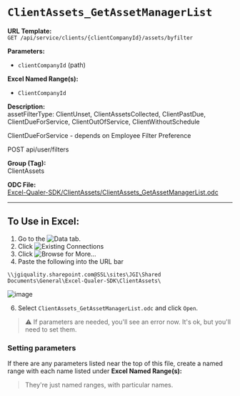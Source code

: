 # `ClientAssets_GetAssetManagerList`

**URL Template:**  
`GET /api/service/clients/{clientCompanyId}/assets/byfilter`

**Parameters:**  
- `clientCompanyId` (path)

**Excel Named Range(s):**  
- `ClientCompanyId`

**Description:**  
assetFilterType: ClientUnset, ClientAssetsCollected, ClientPastDue, ClientDueForService, ClientOutOfService, ClientWithoutSchedule
            
ClientDueForService - depends on Employee Filter Preference
POST api/user/filters

**Group (Tag):**  
ClientAssets

**ODC File:**  
[Excel-Qualer-SDK/ClientAssets/ClientAssets_GetAssetManagerList.odc](https://github.com/Johnson-Gage-Inspection-Inc/qualer-sdk-odc/blob/main/Excel-Qualer-SDK/ClientAssets/ClientAssets_GetAssetManagerList.odc)

---

To Use in Excel:
---

1. Go to the ![`Data`](https://github.com/user-attachments/assets/da437a70-57b3-4c5b-bb01-4910ece19ed1)
 tab.
3. Click ![Existing Connections](https://github.com/user-attachments/assets/a2f1ed67-b2e0-4c23-ac90-68c870e60289)
4. Click ![`Browse for More...`](https://github.com/user-attachments/assets/8e698494-6865-41e7-b6fa-043aea81809a)
5. Paste the following into the URL bar
```
\\jgiquality.sharepoint.com@SSL\sites\JGI\Shared Documents\General\Excel-Qualer-SDK\ClientAssets\
```

![image](https://github.com/user-attachments/assets/1e1a8d87-0377-446d-aaf5-d78562991db3)

6. Select `ClientAssets_GetAssetManagerList.odc` and click `Open`.

> ⚠️ If parameters are needed, you'll see an error now. It's ok, but you'll need to set them.

### Setting parameters
If there are any parameters listed near the top of this file, create a named range with each name listed under **Excel Named Range(s):**
> They're just named ranges, with particular names.
